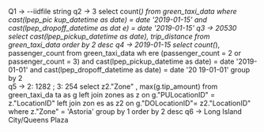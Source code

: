 Q1 ->  --iidfile string
q2 -> 3
select count(*) from green_taxi_data where cast(lpep_pic
 kup_datetime as date) = date '2019-01-15' and cast(lpep_dropoff_datetime as dat
 e) = date '2019-01-15'
q3 -> 20530
select cast(lpep_pickup_datetime as date), trip_distance
  from green_taxi_data  order by 2 desc
q4 -> 2019-01-15
select count(*), passenger_count from green_taxi_data wh
 ere (passenger_count = 2 or passenger_count = 3) and cast(lpep_pickup_datetime 
 as date) = date '2019-01-01' and cast(lpep_dropoff_datetime as date) = date '20
 19-01-01' group by 2   
q5 -> 2: 1282 ; 3: 254
select z2."Zone"  , max(g.tip_amount) from green_taxi_da
 ta as g left join zones as z on g."PULocationID" = z."LocationID" left join zon
 es as z2 on g."DOLocationID"= z2."LocationID" where z."Zone" = 'Astoria' group 
 by 1 order by 2 desc
q6 -> Long Island City/Queens Plaza